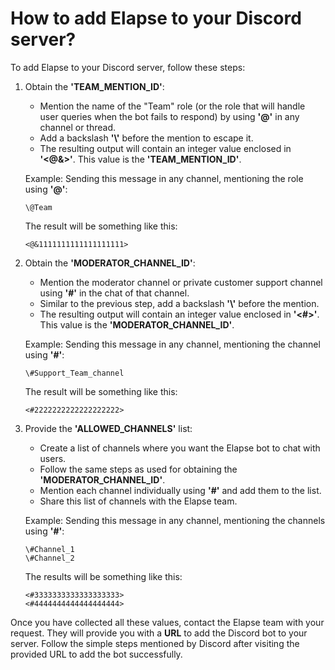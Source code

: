 # How to add Elapse to your Discord server?

To add Elapse to your Discord server, follow these steps:

1. Obtain the **'TEAM_MENTION_ID'**:

   - Mention the name of the "Team" role (or the role that will handle user queries when the bot fails to respond) by using **'@'** in any channel or thread.
   - Add a backslash **'\\'** before the mention to escape it.
   - The resulting output will contain an integer value enclosed in **'<@&>'**. This value is the **'TEAM_MENTION_ID'**.

   Example:
   Sending this message in any channel, mentioning the role using **'@'**:

   ```
   \@Team
   ```

   The result will be something like this:

   ```
   <@&1111111111111111111>
   ```

2. Obtain the **'MODERATOR_CHANNEL_ID'**:

   - Mention the moderator channel or private customer support channel using **'#'** in the chat of that channel.
   - Similar to the previous step, add a backslash **'\\'** before the mention.
   - The resulting output will contain an integer value enclosed in **'<#>'**. This value is the **'MODERATOR_CHANNEL_ID'**.

   Example:
   Sending this message in any channel, mentioning the channel using **'#'**:

   ```
   \#Support_Team_channel
   ```

   The result will be something like this:

   ```
   <#2222222222222222222>
   ```

3. Provide the **'ALLOWED_CHANNELS'** list:

   - Create a list of channels where you want the Elapse bot to chat with users.
   - Follow the same steps as used for obtaining the **'MODERATOR_CHANNEL_ID'**.
   - Mention each channel individually using **'#'** and add them to the list.
   - Share this list of channels with the Elapse team.

   Example:
   Sending this message in any channel, mentioning the channels using **'#'**:

   ```
   \#Channel_1
   \#Channel_2
   ```

   The results will be something like this:

   ```
   <#3333333333333333333>
   <#4444444444444444444>
   ```

Once you have collected all these values, contact the Elapse team with your request. They will provide you with a **URL** to add the Discord bot to your server. Follow the simple steps mentioned by Discord after visiting the provided URL to add the bot successfully.
